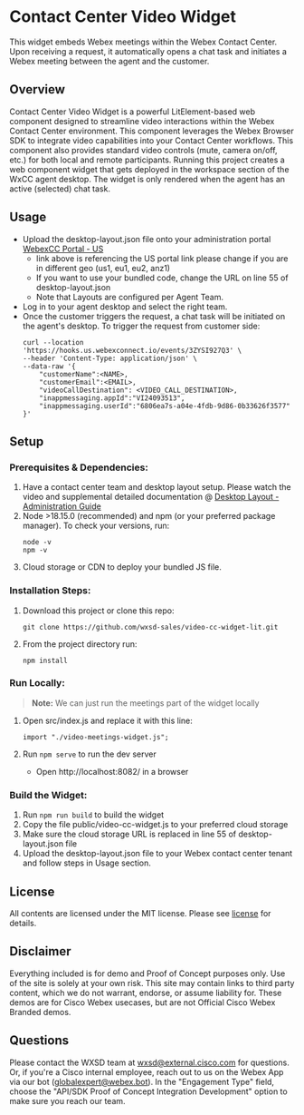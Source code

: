 <!-- __________________________________________________ Basic Repo Steps ___________________________________________________________________________ -->

<!-- # Repo-Template
This is an Internal WXSD Template to be used for GitHub Repos moving forward. Follow the steps below: For extended details, visit https://cisco.sharepoint.com/:w:/r/sites/WXSD-WebexSolutionsDevelopment/Shared%20Documents/Onboarding%20Instructions%20%26%20Guides/Github%20%26%20Security/Github%20Readme%20Detailed%20Standards.docx?d=wba3225a5102341cf874d319d3f334b9b&csf=1&web=1&e=yggr2S



<!--   Step 1) Name your repository: Repo Name must ALWAYS end with "bot", "embeddedapp: or "macro"
      Examples: "<insert repo name>-bot", "<insert repo name>-embeddedapp", "<insert repo name>macro"



~3 words, kebab case, use words to indicate what it does. Visit https://github.com/wxsd-sales/readme-template/blob/master/README.md for more details
-->

<!--  Step 2) Add One sentence description to your repository: Copy/Paste from Webex Labs Card sentence.
       Example: "Redirect an Auto Attendant caller to an SMS conversation to alleviate Call Queue Agent responsibilities."
-->

<!--  Step 3) Add at least 1 tag to the repo: Indicating if it’s a “bot”, “macro” or “embeddedapp”.
                 *Additional tags are allowed: should be lowercase and hyphenated for spaces.
                Repo does not use “macros” as a tag (use “macro” instead)
-->

<!--  Step 4) MAKE SURE an MIT license is included in your Repository. If another license is needed, verify with management. This is for legal reasons.
-->

<!--  Step 4) Use following Template to copy/paste your details below in place of the directions
Make sure you include the "Keep this here" portions (it is for legal, and security infosec reasons).
-->

<!-- _________________________________________________________ Actual Template Starts Below ___________________________________________________________ -->

# Contact Center Video Widget

This widget embeds Webex meetings within the Webex Contact Center. Upon receiving a request, it automatically opens a chat task and initiates a Webex meeting between the agent and the customer.

## Overview

Contact Center Video Widget is a powerful LitElement-based web component designed to streamline video interactions within the Webex Contact Center environment. This component leverages the Webex Browser SDK to integrate video capabilities into your Contact Center workflows.
This component also provides standard video controls (mute, camera on/off, etc.) for both local and remote participants. Running this project creates a web component widget that gets deployed in the workspace section of the WxCC agent desktop. The widget is only rendered when the agent has an active (selected) chat task.

## Usage

- Upload the desktop-layout.json file onto your administration portal [WebexCC Portal - US](https://portal-v2.wxcc-us1.cisco.com/portal/home)
  - link above is referencing the US portal link please change if you are in different geo (us1, eu1, eu2, anz1)
  - If you want to use your bundled code, change the URL on line 55 of desktop-layout.json
  - Note that Layouts are configured per Agent Team.
- Log in to your agent desktop and select the right team.
- Once the customer triggers the request, a chat task will be initiated on the agent's desktop. To trigger the request from customer side:
  ```
  curl --location 'https://hooks.us.webexconnect.io/events/3ZYSI927Q3' \
  --header 'Content-Type: application/json' \
  --data-raw '{
      "customerName":<NAME>,
      "customerEmail":<EMAIL>,
      "videoCallDestination": <VIDEO_CALL_DESTINATION>,
      "inappmessaging.appId":"VI24093513",
      "inappmessaging.userId":"6806ea7s-a04e-4fdb-9d86-0b33626f3577"
  }'
  ```

## Setup

### Prerequisites & Dependencies:

1.  Have a contact center team and desktop layout setup. Please watch the video and supplemental detailed documentation @ [Desktop Layout - Administration Guide](https://help.webex.com/en-us/article/n5595zd/Webex-Contact-Center-Setup-and-Administration-Guide#topic_8230815F4023699032326F948C3F1495)
2.  Node >18.15.0 (recommended) and npm (or your preferred package manager). To check your versions, run:
    ```
    node -v
    npm -v
    ```
3.  Cloud storage or CDN to deploy your bundled JS file.

<!-- GETTING STARTED -->

### Installation Steps:

1.  Download this project or clone this repo:
    ```
    git clone https://github.com/wxsd-sales/video-cc-widget-lit.git
    ```

2.  From the project directory run:
    ```
    npm install
    ```

### Run Locally:

> **Note:** We can just run the meetings part of the widget locally

1.  Open src/index.js and replace it with this line:
    ```
    import "./video-meetings-widget.js";
    ```

2.  Run `npm serve` to run the dev server
    - Open http://localhost:8082/ in a browser

### Build the Widget:

1.  Run `npm run build` to build the widget
2.  Copy the file public/video-cc-widget.js to your preferred cloud storage
3.  Make sure the cloud storage URL is replaced in line 55 of desktop-layout.json file
4.  Upload the desktop-layout.json file to your Webex contact center tenant and follow steps in Usage section.

## License

<!-- MAKE SURE an MIT license is included in your Repository. If another license is needed, verify with management. This is for legal reasons.-->

<!-- Keep the following statement -->

All contents are licensed under the MIT license. Please see [license](LICENSE) for details.

## Disclaimer

<!-- Keep the following here -->

Everything included is for demo and Proof of Concept purposes only. Use of the site is solely at your own risk. This site may contain links to third party content, which we do not warrant, endorse, or assume liability for. These demos are for Cisco Webex usecases, but are not Official Cisco Webex Branded demos.

## Questions

Please contact the WXSD team at [wxsd@external.cisco.com](mailto:wxsd@external.cisco.com?subject=RepoName) for questions. Or, if you're a Cisco internal employee, reach out to us on the Webex App via our bot (globalexpert@webex.bot). In the "Engagement Type" field, choose the "API/SDK Proof of Concept Integration Development" option to make sure you reach our team.
